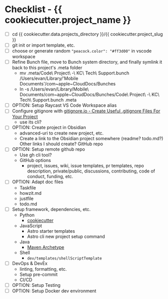 # Checklist - {{ cookiecutter.project_name }}

- [ ] cd {{ cookiecutter.data.projects_directory }}/{{ cookiecutter.project_slug }}
- [ ] git init or import template, etc.
- [ ] choose or generate random `"peacock.color": "#ff3d00"` in vscode workspace
- [ ] Refine Bunch file, move to Bunch system directory, and finally symlink it back to this project's .meta folder
  - mv .meta/Code\ Project\ -\ KC\ Tech\ Support.bunch /Users/evan/Library/'Mobile Documents'/com~apple~CloudDocs/Bunches
  - ln -s /Users/evan/Library/Mobile\ Documents/com\~apple\~CloudDocs/Bunches/Code\ Project\ -\ KC\ Tech\ Support.bunch .meta
- [ ] OPTION: Setup Raycast VS Code Workspace alias
- [ ] Configure gitignore with [gitignore.io - Create Useful .gitignore Files For Your Project](https://www.toptal.com/developers/gitignore)
  - use its cli?
- [ ] OPTION: Create project in Obsidian
  - advanced-uri to create new project, etc.
  - Create a link to the Obsidian project somewhere (readme? todo.md?) Other links I should create? GitHub repo
- [ ] OPTION: Setup remote github repo
  - Use gh cli tool?
  - GitHub options
    - project, issues, wiki, issue templates, pr templates, repo description, private/public, discussions, contributing, code of conduct, funding, etc.
- [ ] OPTION: Adapt doc files
  - Taskfile
  - howzit.md
  - justfile
  - todo.md
- [ ] Setup framework, dependencies, etc.
  - Python
    - [cookiecutter](https://cookiecutter.readthedocs.io/en/stable/README.html)
  - JavaScript
    - Astro starter templates
    - Astro cli new project setup command
  - Java
    - [Maven Archetype](https://maven.apache.org/guides/introduction/introduction-to-archetypes.html)
  - Shell
    - `dev/templates/shellScriptTemplate`
- [ ] DevOps & DevEx
  - linting, formatting, etc.
  - Setup pre-commit
  - CI/CD
- [ ] OPTION: Setup Testing
- [ ] OPTION: Setup Docker dev environment
